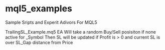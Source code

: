 # mql5_examples
Sample Sripts and Experit Adivors For MQL5

TrailingSL_Example.mq5
EA Will take a random Buy/Sell posisiton if none active for _Symbol
Then SL will be updated if Profit is > 0 and current SL is over SL_Gap distance from Price

